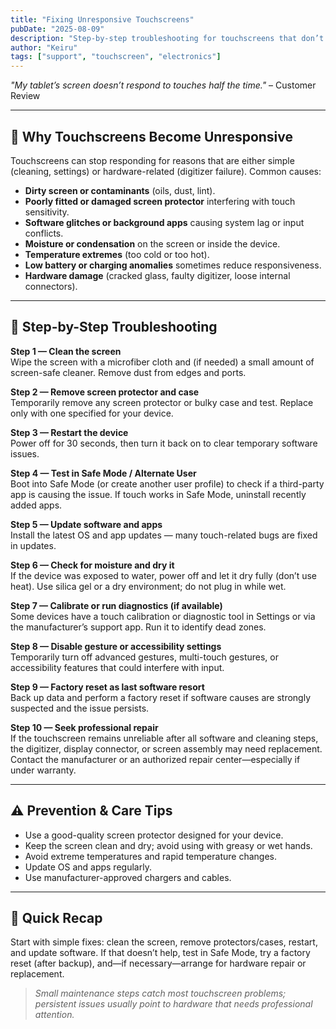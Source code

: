 ```yaml
---
title: "Fixing Unresponsive Touchscreens"
pubDate: "2025-08-09"
description: "Step-by-step troubleshooting for touchscreens that don’t respond reliably."
author: "Keiru"
tags: ["support", "touchscreen", "electronics"]
---
```


_"My tablet’s screen doesn’t respond to touches half the time."_ – Customer Review

---

## 📱 Why Touchscreens Become Unresponsive

Touchscreens can stop responding for reasons that are either simple (cleaning, settings) or hardware-related (digitizer failure). Common causes:

- **Dirty screen or contaminants** (oils, dust, lint).
- **Poorly fitted or damaged screen protector** interfering with touch sensitivity.
- **Software glitches or background apps** causing system lag or input conflicts.
- **Moisture or condensation** on the screen or inside the device.
- **Temperature extremes** (too cold or too hot).
- **Low battery or charging anomalies** sometimes reduce responsiveness.
- **Hardware damage** (cracked glass, faulty digitizer, loose internal connectors).

---

## 🧭 Step-by-Step Troubleshooting

**Step 1 — Clean the screen**  
Wipe the screen with a microfiber cloth and (if needed) a small amount of screen-safe cleaner. Remove dust from edges and ports.

**Step 2 — Remove screen protector and case**  
Temporarily remove any screen protector or bulky case and test. Replace only with one specified for your device.

**Step 3 — Restart the device**  
Power off for 30 seconds, then turn it back on to clear temporary software issues.

**Step 4 — Test in Safe Mode / Alternate User**  
Boot into Safe Mode (or create another user profile) to check if a third-party app is causing the issue. If touch works in Safe Mode, uninstall recently added apps.

**Step 5 — Update software and apps**  
Install the latest OS and app updates — many touch-related bugs are fixed in updates.

**Step 6 — Check for moisture and dry it**  
If the device was exposed to water, power off and let it dry fully (don’t use heat). Use silica gel or a dry environment; do not plug in while wet.

**Step 7 — Calibrate or run diagnostics (if available)**  
Some devices have a touch calibration or diagnostic tool in Settings or via the manufacturer’s support app. Run it to identify dead zones.

**Step 8 — Disable gesture or accessibility settings**  
Temporarily turn off advanced gestures, multi-touch gestures, or accessibility features that could interfere with input.

**Step 9 — Factory reset as last software resort**  
Back up data and perform a factory reset if software causes are strongly suspected and the issue persists.

**Step 10 — Seek professional repair**  
If the touchscreen remains unreliable after all software and cleaning steps, the digitizer, display connector, or screen assembly may need replacement. Contact the manufacturer or an authorized repair center—especially if under warranty.

---

## ⚠️ Prevention & Care Tips

- Use a good-quality screen protector designed for your device.  
- Keep the screen clean and dry; avoid using with greasy or wet hands.  
- Avoid extreme temperatures and rapid temperature changes.  
- Update OS and apps regularly.  
- Use manufacturer-approved chargers and cables.

---

## 📌 Quick Recap

Start with simple fixes: clean the screen, remove protectors/cases, restart, and update software. If that doesn’t help, test in Safe Mode, try a factory reset (after backup), and—if necessary—arrange for hardware repair or replacement.

> _Small maintenance steps catch most touchscreen problems; persistent issues usually point to hardware that needs professional attention._
